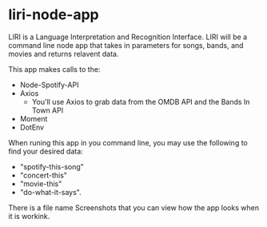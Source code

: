 # liri-node-app

LIRI is a Language Interpretation and Recognition Interface. LIRI will be a command line node app that takes in parameters for songs, bands, and movies and returns relavent data.

This app makes calls to the:

- Node-Spotify-API
- Axios
  - You'll use Axios to grab data from the OMDB API and the Bands In Town API
- Moment
- DotEnv

When runing this app in you command line, you may use the following to find your desired data:

- "spotify-this-song"
- "concert-this"
- "movie-this"
- "do-what-it-says".

There is a file name Screenshots that you can view how the app looks when it is workink.
